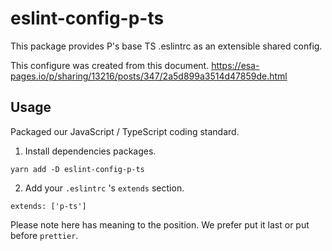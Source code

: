 # eslint-config-p-ts

This package provides P's base TS .eslintrc as an extensible shared config.

This configure was created from this document.
https://esa-pages.io/p/sharing/13216/posts/347/2a5d899a3514d47859de.html

## Usage

Packaged our JavaScript / TypeScript coding standard.

1. Install dependencies packages.

```
yarn add -D eslint-config-p-ts
```

2. Add your `.eslintrc` 's `extends` section.

```.eslintrc
extends: ['p-ts']
```

Please note here has meaning to the position. We prefer put it last or put before `prettier`.

